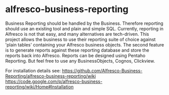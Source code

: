 # alfresco-business-reporting
Business Reporting should be handled by the Business. Therefore reporting should use an existing tool and plain and simple SQL. Currently, reporting in Alfresco is not that easy, and many alternatives are tech-driven. This project allows the business to use their reporting suite of choice against 'plain tables' containing your Alfresco business objects. The second feature is to generate reports against these reporting database and store the reports back into Alfresco. Reports can be designed using Pentaho Reporting. But feel free to use any BusinessObjects, Cognos, Clickview.

For installation details see:
https://github.com/Alfresco-Business-Reporting/alfresco-business-reporting/wiki
https://code.google.com/p/alfresco-business-reporting/wiki/Home#Installation
